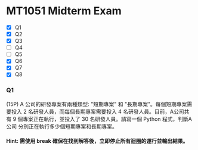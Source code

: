 # MT1051 Midterm Exam

- [x] Q1
- [x] Q2
- [x] Q3
- [ ] Q4
- [ ] Q5
- [x] Q6
- [x] Q7
- [x] Q8

### Q1

(15P) A 公司的研發專案有兩種類型: "短期專案" 和 "長期專案"。每個短期專案需 要投入 2 名研發人員，而每個長期專案需要投入 4 名研發人員。目前，A公司共有 9 個專案正在執行，並投入了 30 名研發人員。請寫一個 Python 程式，判斷A公司 分別正在執行多少個短期專案和長期專案。

#### Hint: 需使用 break 確保在找到解答後，立即停止所有迴圈的運行並輸出結果。
